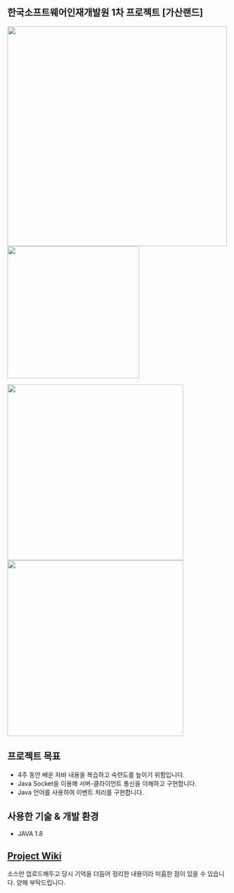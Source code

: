 ## 한국소프트웨어인재개발원 1차 프로젝트 [가산랜드]

<p float="left">
    <img src="https://github.com/user-attachments/assets/65ba0881-2f28-454c-95c2-ca49a590799a" width="500" />
    <img src="https://github.com/user-attachments/assets/b9bbe181-562c-40bb-9562-de6e6ecb286e" width="300" />
</p>
<p float="left">
  <img src="https://github.com/user-attachments/assets/dc9f31ac-6084-42b5-86af-3f482ed26f7b" width="400" /> 
  <img src="https://github.com/user-attachments/assets/c9863b65-9e98-4048-adb7-024d02330d50" width="400" /> 
</p>

## 프로젝트 목표

* 4주 동안 배운 자바 내용을 복습하고 숙련도를 높이기 위함입니다.
* Java Socket을 이용해 서버-클라이언트 통신을 이해하고 구현합니다.
* Java 언어를 사용하여 이벤트 처리를 구현합니다.

## 사용한 기술 & 개발 환경

* JAVA 1.8

## [Project Wiki](https://github.com/Yseek/Java_Project_1st_casino/wiki)

소스만 업로드해두고 당시 기억을 더듬어 정리한 내용이라 미흡한 점이 있을 수 있습니다. 양해 부탁드립니다.
